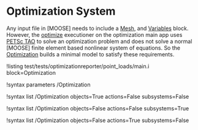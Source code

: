 # Optimization System

Any input file in [MOOSE] needs to include a [Mesh](Mesh/index.md),
and [Variables](syntax/Variables/index.md) block.  However, the [optimize](Optimize.md) executioner on the optimization main app uses [PETSc TAO](https://www.mcs.anl.gov/petsc/documentation/taosolvertable.html) to solve an optimization problem and does not solve a normal [MOOSE] finite element based nonlinear system of equations.  So the [Optimization](Optimization/index.md) builds a minimal model to satisfy these requirements.

!listing test/tests/optimizationreporter/point_loads/main.i block=Optimization

!syntax parameters /Optimization

!syntax list /Optimization objects=True actions=False subsystems=False

!syntax list /Optimization objects=False actions=False subsystems=True

!syntax list /Optimization objects=False actions=True subsystems=False
